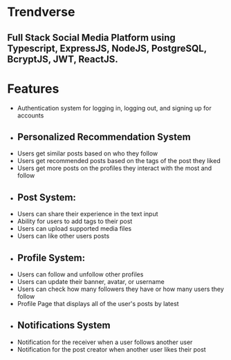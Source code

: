 # Trendverse
## Full Stack Social Media Platform using Typescript, ExpressJS, NodeJS, PostgreSQL, BcryptJS, JWT, ReactJS.

# Features
- Authentication system for logging in, logging out, and signing up for accounts
- ## Personalized Recommendation System
- Users get similar posts based on who they follow
- Users get recommended posts based on the tags of the post they liked
- Users get more posts on the profiles they interact with the most and follow
- ## Post System:
- Users can share their experience in the text input
- Ability for users to add tags to their post
- Users can upload supported media files
- Users can like other users posts
- ## Profile System:
- Users can follow and unfollow other profiles
- Users can update their banner, avatar, or username
- Users can check how many followers they have or how many users they follow
- Profile Page that displays all of the user's posts by latest
- ## Notifications System
- Notification for the receiver when a user follows another user
- Notification for the post creator when another user likes their post

